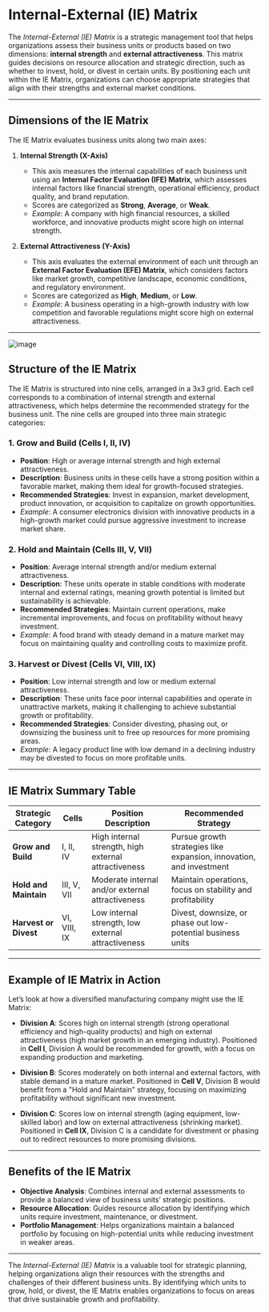 # Internal-External (IE) Matrix

The *Internal-External (IE) Matrix* is a strategic management tool that helps organizations assess their business units or products based on two dimensions: **internal strength** and **external attractiveness**. This matrix guides decisions on resource allocation and strategic direction, such as whether to invest, hold, or divest in certain units. By positioning each unit within the IE Matrix, organizations can choose appropriate strategies that align with their strengths and external market conditions.

---

## Dimensions of the IE Matrix

The IE Matrix evaluates business units along two main axes:

1. **Internal Strength (X-Axis)**
   - This axis measures the internal capabilities of each business unit using an **Internal Factor Evaluation (IFE) Matrix**, which assesses internal factors like financial strength, operational efficiency, product quality, and brand reputation.
   - Scores are categorized as **Strong**, **Average**, or **Weak**.
   - *Example*: A company with high financial resources, a skilled workforce, and innovative products might score high on internal strength.

2. **External Attractiveness (Y-Axis)**
   - This axis evaluates the external environment of each unit through an **External Factor Evaluation (EFE) Matrix**, which considers factors like market growth, competitive landscape, economic conditions, and regulatory environment.
   - Scores are categorized as **High**, **Medium**, or **Low**.
   - *Example*: A business operating in a high-growth industry with low competition and favorable regulations might score high on external attractiveness.

---

![image](https://github.com/user-attachments/assets/6642ac2c-2c90-4bd8-844d-167de3fc3e95)

## Structure of the IE Matrix

The IE Matrix is structured into nine cells, arranged in a 3x3 grid. Each cell corresponds to a combination of internal strength and external attractiveness, which helps determine the recommended strategy for the business unit. The nine cells are grouped into three main strategic categories:

### 1. Grow and Build (Cells I, II, IV)
   - **Position**: High or average internal strength and high external attractiveness.
   - **Description**: Business units in these cells have a strong position within a favorable market, making them ideal for growth-focused strategies.
   - **Recommended Strategies**: Invest in expansion, market development, product innovation, or acquisition to capitalize on growth opportunities.
   - *Example*: A consumer electronics division with innovative products in a high-growth market could pursue aggressive investment to increase market share.

### 2. Hold and Maintain (Cells III, V, VII)
   - **Position**: Average internal strength and/or medium external attractiveness.
   - **Description**: These units operate in stable conditions with moderate internal and external ratings, meaning growth potential is limited but sustainability is achievable.
   - **Recommended Strategies**: Maintain current operations, make incremental improvements, and focus on profitability without heavy investment.
   - *Example*: A food brand with steady demand in a mature market may focus on maintaining quality and controlling costs to maximize profit.

### 3. Harvest or Divest (Cells VI, VIII, IX)
   - **Position**: Low internal strength and low or medium external attractiveness.
   - **Description**: These units face poor internal capabilities and operate in unattractive markets, making it challenging to achieve substantial growth or profitability.
   - **Recommended Strategies**: Consider divesting, phasing out, or downsizing the business unit to free up resources for more promising areas.
   - *Example*: A legacy product line with low demand in a declining industry may be divested to focus on more profitable units.

---

## IE Matrix Summary Table

| **Strategic Category** | **Cells**                | **Position Description**                        | **Recommended Strategy**                                      |
|------------------------|--------------------------|------------------------------------------------|---------------------------------------------------------------|
| **Grow and Build**     | I, II, IV                | High internal strength, high external attractiveness | Pursue growth strategies like expansion, innovation, and investment |
| **Hold and Maintain**  | III, V, VII              | Moderate internal and/or external attractiveness | Maintain operations, focus on stability and profitability     |
| **Harvest or Divest**  | VI, VIII, IX             | Low internal strength, low external attractiveness | Divest, downsize, or phase out low-potential business units   |

---

## Example of IE Matrix in Action

Let’s look at how a diversified manufacturing company might use the IE Matrix:

- **Division A**: Scores high on internal strength (strong operational efficiency and high-quality products) and high on external attractiveness (high market growth in an emerging industry). Positioned in **Cell I**, Division A would be recommended for growth, with a focus on expanding production and marketing.
  
- **Division B**: Scores moderately on both internal and external factors, with stable demand in a mature market. Positioned in **Cell V**, Division B would benefit from a "Hold and Maintain" strategy, focusing on maximizing profitability without significant new investment.
  
- **Division C**: Scores low on internal strength (aging equipment, low-skilled labor) and low on external attractiveness (shrinking market). Positioned in **Cell IX**, Division C is a candidate for divestment or phasing out to redirect resources to more promising divisions.

---

## Benefits of the IE Matrix

- **Objective Analysis**: Combines internal and external assessments to provide a balanced view of business units’ strategic positions.
- **Resource Allocation**: Guides resource allocation by identifying which units require investment, maintenance, or divestment.
- **Portfolio Management**: Helps organizations maintain a balanced portfolio by focusing on high-potential units while reducing investment in weaker areas.

---

The *Internal-External (IE) Matrix* is a valuable tool for strategic planning, helping organizations align their resources with the strengths and challenges of their different business units. By identifying which units to grow, hold, or divest, the IE Matrix enables organizations to focus on areas that drive sustainable growth and profitability.
